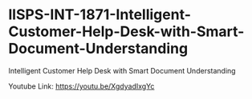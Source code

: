 # llSPS-INT-1871-Intelligent-Customer-Help-Desk-with-Smart-Document-Understanding
Intelligent Customer Help Desk with Smart Document Understanding

Youtube Link: https://youtu.be/XgdyadIxgYc
